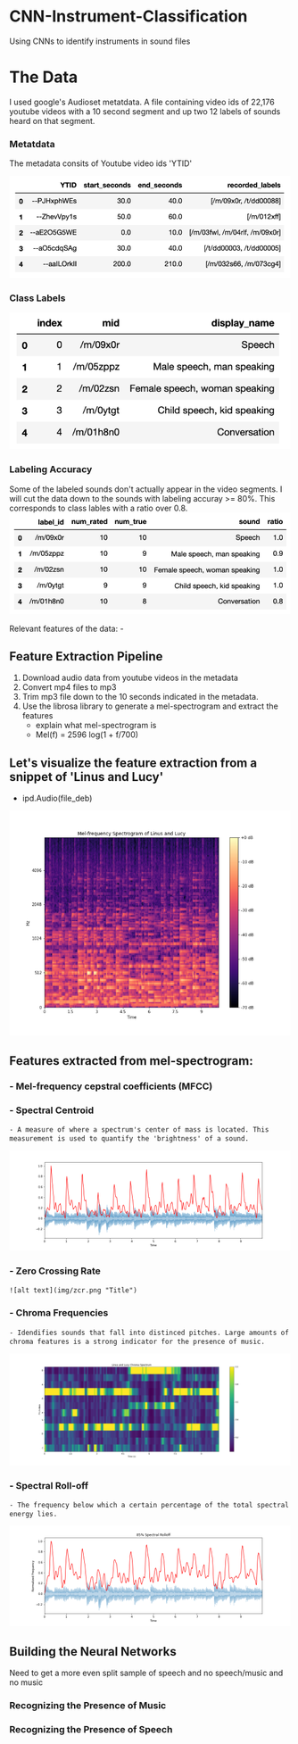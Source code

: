 # CNN-Instrument-Classification
Using CNNs to identify instruments in sound files




# The Data
I used google's Audioset metatdata. A file containing video ids of 22,176 youtube videos with a 10 second segment and up two 12 labels of sounds heard on that segment.


### Metatdata
The metadata consits of Youtube video ids 'YTID'

![alt text](img/metadata.png "Title")

### Class Labels
![alt text](img/class_labels.png "Title")


### Labeling Accuracy
Some of the labeled sounds don't actually appear in the video segments. I will cut the data down to the sounds with labeling accuray >= 80%. This corresponds to class lables with a ratio over 0.8.
![alt text](img/true_counts.png "Title")



Relevant features of the data:
    -


## Feature Extraction Pipeline

1. Download audio data from youtube videos in the metadata
2. Convert mp4 files to mp3
3. Trim mp3 file down to the 10 seconds indicated in the metadata.
4. Use the librosa library to generate a mel-spectrogram and extract the features
    - explain what mel-spectrogram is
    - Mel(f) = 2596 log(1 + f/700)
    
    
## Let's visualize the feature extraction from a snippet of 'Linus and Lucy'
- ipd.Audio(file_deb)

![alt text](img/linus_and_lucy.png "Title")


## Features extracted from mel-spectrogram:
###     - Mel-frequency cepstral coefficients (MFCC)
  
###     - Spectral Centroid
    - A measure of where a spectrum's center of mass is located. This measurement is used to quantify the 'brightness' of a sound.
  ![alt text](img/spectral_centroid.png "Title")
    
###     - Zero Crossing Rate
    ![alt text](img/zcr.png "Title")

    
###     - Chroma Frequencies
    - Idendifies sounds that fall into distinced pitches. Large amounts of chroma features is a strong indicator for the presence of music.
   ![alt text](img/chroma_freq.png "Title")
     
    
###     - Spectral Roll-off
    - The frequency below which a certain percentage of the total spectral energy lies.
  ![alt text](img/spectral_rolloff.png "Title")
    

## Building the Neural Networks
Need to get a more even split sample of speech and no speech/music and no music

### Recognizing the Presence of Music

              
### Recognizing the Presence of Speech
